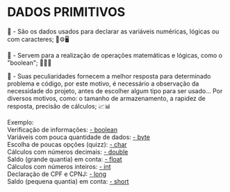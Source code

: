 # DADOS PRIMITIVOS
<div>

<div>
🥇  -   São os dados usados para declarar as variáveis numéricas, lógicas ou com caracteres; 🧮⚙️🖥️


🥈   -  Servem para a realização de operações matemáticas e lógicas, como o "boolean";  👨👨‍🏫


🥉 - Suas peculiaridades fornecem a melhor resposta para determinado problema e código, por este motivo, é necessário a observação da necessidade do projeto, antes de escolher algum tipo para ser usado... Por diversos motivos, como: o tamanho de armazenamento, a rapidez de resposta, precisão de cálculos; 📈📊

</div>

<div>
Exemplo:
<div>
  Verificação de informações: <a href="https://github.com/ViniciusPelizzari/TIPOS_DE_DADOS/tree/Boolean" target="_blank">- boolean</a><br>
  Variáveis com pouca quantidade de dados: <a href="https://github.com/ViniciusPelizzari/TIPOS_DE_DADOS/tree/Byte" target="_blank">- byte</a><br>
  Escolha de poucas opções (quizz): <a href="https://github.com/ViniciusPelizzari/TIPOS_DE_DADOS/tree/Char" target="_blank">- char</a><br>
  Cálculos com números decimais: <a href="https://github.com/ViniciusPelizzari/TIPOS_DE_DADOS/tree/Double" target="_blank">- double</a><br>
  Saldo (grande quantia) em conta: <a href="https://github.com/ViniciusPelizzari/TIPOS_DE_DADOS/tree/Float" target="_blank">- float</a><br>
  Cálculos com números inteiros: <a href="https://github.com/ViniciusPelizzari/TIPOS_DE_DADOS/tree/Int" target="_blank">- int</a><br>
  Declaração de CPF e CPNJ: <a href="https://github.com/ViniciusPelizzari/TIPOS_DE_DADOS/tree/Long" target="_blank">- long</a><br>
  Saldo (pequena quantia) em conta: <a href="https://github.com/ViniciusPelizzari/TIPOS_DE_DADOS/tree/Short" target="_blank">- short</a><br>
</div>

